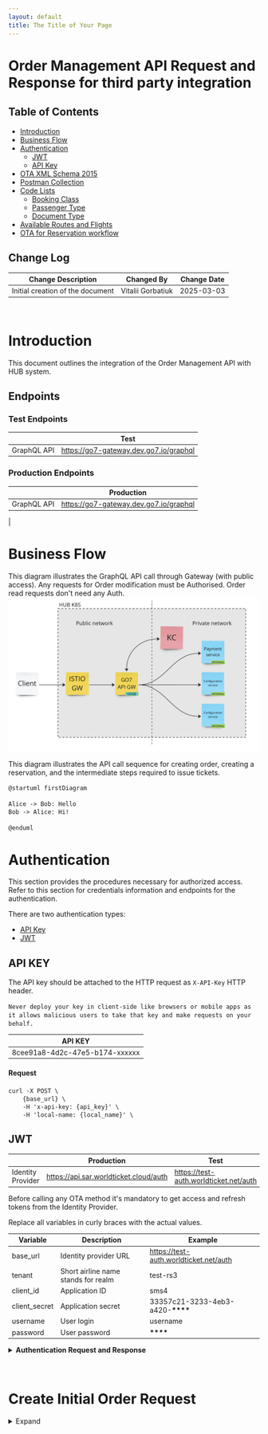 ```yaml
---
layout: default
title: The Title of Your Page
---
```


# Order Management API Request and Response for third party integration

## Table of Contents

- [Introduction](#introduction)
- [Business Flow](#business-flow)
- [Authentication](#authentication)
  - [JWT](#jwt)
  - [API Key](#api-key)
- [OTA XML Schema 2015](#ota-xml-schema-2015)
- [Postman Collection](#postman-collection)
- [Code Lists](#code-lists)
  - [Booking Class](#booking-class)
  - [Passenger Type](#passengers-type)
  - [Document Type](#document-type)
- [Available Routes and Flights](#available-routes-and-flights-calendar)
- [OTA for Reservation workflow](#ota-for-reservation-workflow)

## Change Log

| Change Description                                   | Changed By              | Change Date |
|------------------------------------------------------|-------------------------|-------------|
| Initial creation of the document                     | Vitalii Gorbatiuk       | 2025-03-03  |

<br />

# Introduction

This document outlines the integration of the Order Management API with HUB system.

## Endpoints

### Test Endpoints

|             | Test                                            |
|-------------|-------------------------------------------------|
| GraphQL API | https://go7-gateway.dev.go7.io/graphql          |



### Production Endpoints

|              | Production                                       |
|--------------|--------------------------------------------------|
| GraphQL API  | https://go7-gateway.dev.go7.io/graphql           |
| 

# Business Flow

This diagram illustrates the GraphQL API call through Gateway (with public access).
Any requests for Order modification must be Authorised. Order read requests don't need any Auth.
![Alt text](../images/gateway-general.png "General Gateway Diagram")

This diagram illustrates the API call sequence for creating order, creating a reservation, and the intermediate steps required to issue tickets.
```
@startuml firstDiagram

Alice -> Bob: Hello
Bob -> Alice: Hi!
		
@enduml
```

# Authentication

This section provides the procedures necessary for authorized access. Refer to this section for credentials information and endpoints for the authentication.

There are two authentication types:

- [API Key](#api-key)
- [JWT](#jwt)

## API KEY

The API key should be attached to the HTTP request as `X-API-Key` HTTP header.

`Never deploy your key in client-side like browsers or mobile apps as it allows malicious users to take that key and make requests on your behalf.`

| API KEY                        |
| ------------------------------ |
| 8cee91a8-4d2c-47e5-b174-xxxxxx |

#### Request

```
curl -X POST \
    {base_url} \
    -H 'x-api-key: {api_key}' \
    -H 'local-name: {local_name}' \
```

## JWT

|                   | Production                             | Test                                   |
| ----------------- | -------------------------------------- | -------------------------------------- |
| Identity Provider | https://api.sar.worldticket.cloud/auth | https://test-auth.worldticket.net/auth |

Before calling any OTA method it's mandatory to get access and refresh tokens from the Identity Provider.

Replace all variables in curly braces with the actual values.

| Variable      | Description                         | Example                                |
| ------------- | ----------------------------------- | -------------------------------------- |
| base_url      | Identity provider URL               | https://test-auth.worldticket.net/auth |
| tenant        | Short airline name stands for realm | test-rs3                               |
| client_id     | Application ID                      | sms4                                   |
| client_secret | Application secret                  | 33357c21-3233-4eb3-a420-**\*\*\*\***   |
| username      | User login                          | username                               |
| password      | User password                       | **\*\*\*\***                           |

<details>
  <summary><b>Authentication Request and Response</b></summary>
  <h4>Request</h4>
  <pre>
    curl -X POST \
    {base_url}/realms/{tenant}/protocol/openid-connect/token \
    -H 'Content-Type: application/x-www-form-urlencoded' \
    -d 'grant_type=password&client_id=sms4&client_secret={client_secret}&username={username}&password={password}'
  </pre>

  <h4>Response</h4>
  <pre>
    {
      "access_token": "eyJhbGciOiJSU...",
      "expires_in": 7200,
      "refresh_expires_in": 14400,
      "refresh_token": "eyJhbGciOiJ...",
      "token_type": "bearer",
      "id_token": "eyJhbGciOiJ...",
      "not-before-policy": 1565113348,
      "session_state": "89fde8f3-39ff-436e-9dce-99387c591fda"
    }
  </pre>
</details>
<br /><br />

# Create Initial Order Request
<details>
  <summary>Expand</summary>

  ```graphql
  mutation createOrder($offerId: String!) {
  order: createOrder(createOrderRequest: { offerId: $offerId }) {
    orderId
    orderStatus
    tenant
    items {
      guarantee {
        externalOrderId
        recordLocator
        guarantee {
          guaranteeId
          status
          paymentTimeLimit
          ticketingTimeLimit
        }
      }
    }
    pendingPurchase {
      purchaseId
      timeToLive
    }
  }
}
  ```
</details>
